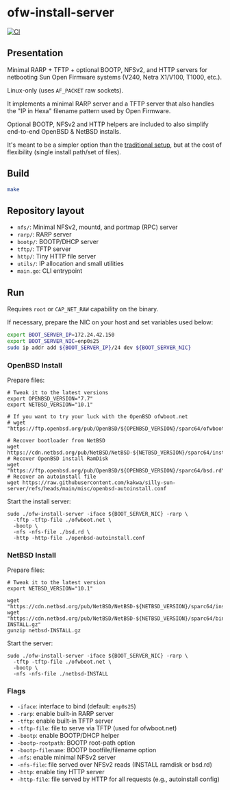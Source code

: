 # ofw-install-server

[![CI](https://github.com/kakwa/ofw-install-server/actions/workflows/ci.yml/badge.svg)](https://github.com/kakwa/ofw-install-server/actions/workflows/ci.yml)

## Presentation

Minimal RARP + TFTP + optional BOOTP, NFSv2, and HTTP servers for netbooting Sun Open Firmware systems (V240, Netra X1/V100, T1000, etc.).

Linux-only (uses `AF_PACKET` raw sockets).

It implements a minimal RARP server and a TFTP server that also handles the "IP in Hexa" filename pattern used by Open Firmware.

Optional BOOTP, NFSv2 and HTTP helpers are included to also simplify end-to-end OpenBSD & NetBSD installs.

It's meant to be a simpler option than the [traditional setup](https://github.com/kakwa/ofw-install-server/blob/main/MANUAL_SETUP.md), but at the cost of flexibility (single install path/set of files).

## Build

```bash
make
```

## Repository layout

- `nfs/`: Minimal NFSv2, mountd, and portmap (RPC) server
- `rarp/`: RARP server
- `bootp/`: BOOTP/DHCP server
- `tftp/`: TFTP server
- `http/`: Tiny HTTP file server
- `utils/`: IP allocation and small utilities
- `main.go`: CLI entrypoint

## Run

Requires `root` or `CAP_NET_RAW` capability on the binary.

If necessary, prepare the NIC on your host and set variables used below:

```bash
export BOOT_SERVER_IP=172.24.42.150
export BOOT_SERVER_NIC=enp0s25
sudo ip addr add ${BOOT_SERVER_IP}/24 dev ${BOOT_SERVER_NIC}
```

### OpenBSD Install

Prepare files:

```shell
# Tweak it to the latest versions
export OPENBSD_VERSION="7.7"
export NETBSD_VERSION="10.1"

# If you want to try your luck with the OpenBSD ofwboot.net
# wget "https://ftp.openbsd.org/pub/OpenBSD/${OPENBSD_VERSION}/sparc64/ofwboot.net"

# Recover bootloader from NetBSD
wget https://cdn.netbsd.org/pub/NetBSD/NetBSD-${NETBSD_VERSION}/sparc64/installation/netboot/ofwboot.net
# Recover OpenBSD install RamDisk
wget "https://ftp.openbsd.org/pub/OpenBSD/${OPENBSD_VERSION}/sparc64/bsd.rd"
# Recover an autoinstall file
wget https://raw.githubusercontent.com/kakwa/silly-sun-server/refs/heads/main/misc/openbsd-autoinstall.conf
```

Start the install server:

```shell
sudo ./ofw-install-server -iface ${BOOT_SERVER_NIC} -rarp \
  -tftp -tftp-file ./ofwboot.net \
  -bootp \
  -nfs -nfs-file ./bsd.rd \
  -http -http-file ./openbsd-autoinstall.conf
```

### NetBSD Install

Prepare files:

```shell
# Tweak it to the latest version
export NETBSD_VERSION="10.1"

wget "https://cdn.netbsd.org/pub/NetBSD/NetBSD-${NETBSD_VERSION}/sparc64/installation/netboot/ofwboot.net"
wget "https://cdn.netbsd.org/pub/NetBSD/NetBSD-${NETBSD_VERSION}/sparc64/binary/kernel/netbsd-INSTALL.gz"
gunzip netbsd-INSTALL.gz
```

Start the server:

```shell
sudo ./ofw-install-server -iface ${BOOT_SERVER_NIC} -rarp \
  -tftp -tftp-file ./ofwboot.net \
  -bootp \
  -nfs -nfs-file ./netbsd-INSTALL
```

### Flags

- `-iface`: interface to bind (default: `enp0s25`)
- `-rarp`: enable built-in RARP server
- `-tftp`: enable built-in TFTP server
- `-tftp-file`: file to serve via TFTP (used for ofwboot.net)
- `-bootp`: enable BOOTP/DHCP helper
- `-bootp-rootpath`: BOOTP root-path option
- `-bootp-filename`: BOOTP bootfile/filename option
- `-nfs`: enable minimal NFSv2 server
- `-nfs-file`: file served over NFSv2 reads (INSTALL ramdisk or bsd.rd)
- `-http`: enable tiny HTTP server
- `-http-file`: file served by HTTP for all requests (e.g., autoinstall config)
